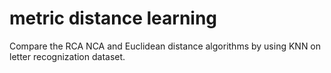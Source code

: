 # metric distance learning

Compare the RCA  NCA and  Euclidean distance algorithms by using KNN on letter recognization dataset.  